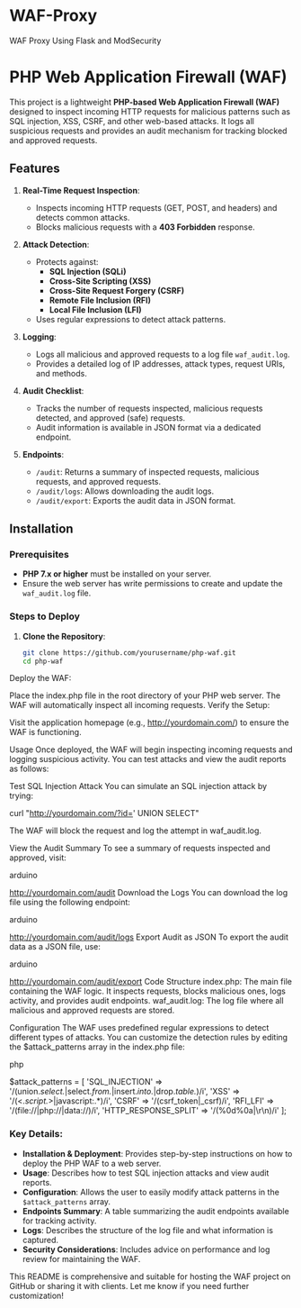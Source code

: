 # WAF-Proxy
WAF Proxy Using Flask and ModSecurity
# PHP Web Application Firewall (WAF)

This project is a lightweight **PHP-based Web Application Firewall (WAF)** designed to inspect incoming HTTP requests for malicious patterns such as SQL injection, XSS, CSRF, and other web-based attacks. It logs all suspicious requests and provides an audit mechanism for tracking blocked and approved requests.

## Features

1. **Real-Time Request Inspection**:
   - Inspects incoming HTTP requests (GET, POST, and headers) and detects common attacks.
   - Blocks malicious requests with a **403 Forbidden** response.

2. **Attack Detection**:
   - Protects against:
     - **SQL Injection (SQLi)**
     - **Cross-Site Scripting (XSS)**
     - **Cross-Site Request Forgery (CSRF)**
     - **Remote File Inclusion (RFI)**
     - **Local File Inclusion (LFI)**
   - Uses regular expressions to detect attack patterns.

3. **Logging**:
   - Logs all malicious and approved requests to a log file `waf_audit.log`.
   - Provides a detailed log of IP addresses, attack types, request URIs, and methods.

4. **Audit Checklist**:
   - Tracks the number of requests inspected, malicious requests detected, and approved (safe) requests.
   - Audit information is available in JSON format via a dedicated endpoint.

5. **Endpoints**:
   - `/audit`: Returns a summary of inspected requests, malicious requests, and approved requests.
   - `/audit/logs`: Allows downloading the audit logs.
   - `/audit/export`: Exports the audit data in JSON format.

## Installation

### Prerequisites

- **PHP 7.x or higher** must be installed on your server.
- Ensure the web server has write permissions to create and update the `waf_audit.log` file.

### Steps to Deploy

1. **Clone the Repository**:
   ```bash
   git clone https://github.com/yourusername/php-waf.git
   cd php-waf

Deploy the WAF:

Place the index.php file in the root directory of your PHP web server.
The WAF will automatically inspect all incoming requests.
Verify the Setup:

Visit the application homepage (e.g., http://yourdomain.com/) to ensure the WAF is functioning.

Usage
Once deployed, the WAF will begin inspecting incoming requests and logging suspicious activity. You can test attacks and view the audit reports as follows:

Test SQL Injection Attack
You can simulate an SQL injection attack by trying:

curl "http://yourdomain.com/?id=' UNION SELECT"

The WAF will block the request and log the attempt in waf_audit.log.

View the Audit Summary
To see a summary of requests inspected and approved, visit:

arduino

http://yourdomain.com/audit
Download the Logs
You can download the log file using the following endpoint:

arduino

http://yourdomain.com/audit/logs
Export Audit as JSON
To export the audit data as a JSON file, use:

arduino

http://yourdomain.com/audit/export
Code Structure
index.php: The main file containing the WAF logic. It inspects requests, blocks malicious ones, logs activity, and provides audit endpoints.
waf_audit.log: The log file where all malicious and approved requests are stored.

Configuration
The WAF uses predefined regular expressions to detect different types of attacks. You can customize the detection rules by editing the $attack_patterns array in the index.php file:

php

$attack_patterns = [
    'SQL_INJECTION' => '/(union.*select.*|select.*from.*|insert.*into.*|drop.*table.*)/i',
    'XSS' => '/(<.*script.*>|javascript:.*)/i',
    'CSRF' => '/(csrf_token|_csrf)/i',
    'RFI_LFI' => '/(file:\/\/|php:\/\/|data:\/\/)/i',
    'HTTP_RESPONSE_SPLIT' => '/(\%0d\%0a|\r\n)/i'
];


### Key Details:

- **Installation & Deployment**: Provides step-by-step instructions on how to deploy the PHP WAF to a web server.
- **Usage**: Describes how to test SQL injection attacks and view audit reports.
- **Configuration**: Allows the user to easily modify attack patterns in the `$attack_patterns` array.
- **Endpoints Summary**: A table summarizing the audit endpoints available for tracking activity.
- **Logs**: Describes the structure of the log file and what information is captured.
- **Security Considerations**: Includes advice on performance and log review for maintaining the WAF.

This README is comprehensive and suitable for hosting the WAF project on GitHub or sharing it with clients. Let me know if you need further customization!

